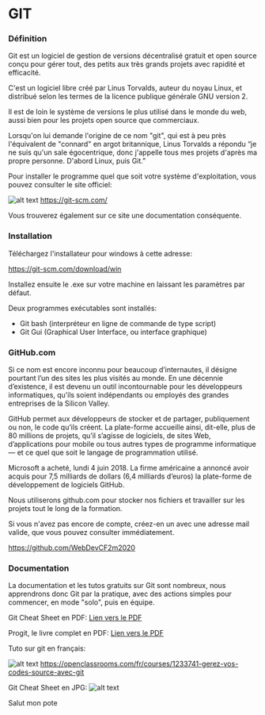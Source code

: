 # GIT
### Définition
Git est un logiciel de gestion de versions décentralisé gratuit et open source conçu pour gérer tout, 
des petits aux très grands projets avec rapidité et efficacité. 

C'est un logiciel libre créé par Linus Torvalds, auteur du noyau Linux, 
et distribué selon les termes de la licence publique générale GNU version 2.

Il est de loin le système de versions le plus utilisé dans le monde du web, 
aussi bien pour les projets open source que commerciaux.

Lorsqu'on lui demande l'origine de ce nom "git",
qui est à peu près l'équivalent de "connard" en argot britannique,
Linus Torvalds a répondu “je ne suis qu'un sale égocentrique, 
donc j'appelle tous mes projets d'après ma propre personne. 
D'abord Linux, puis Git.”

Pour installer le programme quel que soit votre système d'exploitation,
vous pouvez consulter le site officiel:

![alt text](https://raw.githubusercontent.com/mikhawa/g_i_t/master/img/united-kingdom-flag-icon-16.png "EN") https://git-scm.com/ 

Vous trouverez également sur ce site une documentation conséquente.

### Installation

Téléchargez l'installateur pour windows à cette adresse:

https://git-scm.com/download/win

Installez ensuite le .exe sur votre machine en laissant les paramètres par défaut.

Deux programmes exécutables sont installés:

- Git bash (interpréteur en ligne de commande de type script)
- Git Gui (Graphical User Interface, ou interface graphique)

### GitHub.com
Si ce nom est encore inconnu pour beaucoup d’internautes, 
il désigne pourtant l’un des sites les plus visités au monde. 
En une décennie d’existence, 
il est devenu un outil incontournable pour 
les développeurs informatiques, 
qu’ils soient indépendants ou employés des grandes entreprises 
de la Silicon Valley.

GitHub permet aux développeurs de stocker et de partager, 
publiquement ou non, le code qu’ils créent. 
La plate-forme accueille ainsi, dit-elle, 
plus de 80 millions de projets, qu’il s’agisse de logiciels, 
de sites Web, d’applications pour mobile ou tous autres types 
de programme informatique — et ce quel que soit le langage de 
programmation utilisé.

Microsoft a acheté, lundi  4 juin 2018.
La firme américaine a annoncé avoir acquis pour 
7,5 milliards de dollars (6,4 milliards d’euros) la plate-forme 
de développement de logiciels GitHub.

Nous utiliserons github.com pour stocker nos fichiers et travailler 
sur les projets tout le long de la formation.

Si vous n'avez pas encore de compte, créez-en un avec une adresse
mail valide, que vous pouvez consulter immédiatement.

https://github.com/WebDevCF2m2020 

### Documentation
La documentation et les tutos gratuits sur Git sont nombreux,
nous apprendrons donc Git par la pratique, 
avec des actions simples pour commencer, en mode "solo", puis en équipe.

Git Cheat Sheet en PDF:
[Lien vers le PDF](https://raw.githubusercontent.com/mikhawa/g_i_t/48a25661bda568559e54e44b86c1115cd753a9dd/doc/github-git-cheat-sheet.pdf "Git Cheat Sheet en PDF")

Progit, le livre complet en PDF:
[Lien vers le PDF](https://raw.githubusercontent.com/mikhawa/g_i_t/e6bbc0104c590f31fe2eddbbc0515273603cd281/doc/progit_v2.1.44.pdf "progit_v2.1.44.pdf")

Tuto sur git en français:

![alt text](https://raw.githubusercontent.com/mikhawa/g_i_t/master/img/france-flag-icon-16.png "FR") https://openclassrooms.com/fr/courses/1233741-gerez-vos-codes-source-avec-git


Git Cheat Sheet en JPG:
![alt text](https://github.com/mikhawa/g_i_t/raw/master/img/Git-cheat-sheet.jpg "EN")

Salut mon pote
